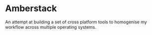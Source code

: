 # Amberstack
An attempt at building a set of cross platform tools to homogenise my workflow across multiple operating systems.
